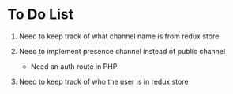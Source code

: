 # To Do List

1. Need to keep track of what channel name is from redux store

2. Need to implement presence channel instead of public channel
    - Need an auth route in PHP
    
2. Need to keep track of who the user is in redux store